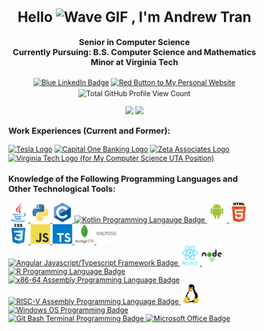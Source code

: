 <h1 align="center">Hello 
    <img src="https://media.giphy.com/media/hvRJCLFzcasrR4ia7z/giphy.gif" alt="Wave GIF" width="30" height="30"/>
    , I'm Andrew Tran
</h1>
<h3 align="center">Senior in Computer Science<br/>Currently Pursuing: B.S. Computer Science and Mathematics Minor at Virginia Tech</h3>

<div id="top_images_and_links">
    <p align="center">
        <a href="https://www.linkedin.com/in/andrew-tran-a15760205/" target="_blank" rel="noreferrer"><img align="middle" src="https://img.shields.io/badge/LinkedIn-blue?style=for-the-badge&logo=linkedin&logoColor=white" alt="Blue LinkedIn Badge"/></a>
        <a href="https://andrewtran03.github.io/" target="_blank" rel="noreferrer"><img align="middle" src="https://img.shields.io/badge/Personal_Website-red?style=for-the-badge&logoColor=white" alt="Red Button to My Personal Website"/></a>
        <br/>
        <img align="middle" src="https://komarev.com/ghpvc/?username=AndrewTran03&style=flat-square&color=blue" alt="Total GitHub Profile View Count"/>
    </p>
</div>

<!-- Reference: https://github.com/anuraghazra/github-readme-stats/tree/master -->
<div id="github_stats" align="center">
    <img height=200 align="center" src="https://github-readme-stats.vercel.app/api?username=AndrewTran03&theme=ocean_dark&show_icons=true&rank_icon=github" />
    <img height=200 align="center" src="https://github-readme-stats.vercel.app/api/top-langs/?username=AndrewTran03&theme=ocean_dark&hide=html,css,jupyter notebook&langs_count=10&layout=compact" />
</div>

<div id="work_experiences_and_logos">
    <h3 align="left">Work Experiences (Current and Former):</h3>
    <p align="left">
        <a href="https://www.tesla.com/" target="_blank" rel="noreferrer"><img align="center" src="https://encrypted-tbn0.gstatic.com/images?q=tbn:ANd9GcSa63z1PXA2jAtIj8-fgZ-4pFeck3NupEwmXw&s" alt="Tesla Logo" width="40" height="40"/></a>
        <a href="https://www.capitalonecareers.com/" target="_blank" rel="noreferrer"><img align="center" src="https://tse1.mm.bing.net/th?id=OIP.N3EYFYJudoJLpcjMcsdPkQHaHa&pid=Api&P=0" alt="Capital One Banking Logo" width="40" height="40"/></a>
        <a href="https://media.licdn.com/dms/image/C560BAQF17Et7UEke9Q/company-logo_200_200/0/1631304344388?e=1726704000&v=beta&t=XXLmR_6ifq-12TylzE53FN7utOBkoiA_g10MYlyskLA" target="_blank" rel="noreferrer"><img align="center" src="https://media.glassdoor.com/sqll/1464469/zeta-associates-squarelogo-1536056437732.png" alt="Zeta Associates Logo" width="40" height="40"/></a> 
        <a href="https://hosting.cs.vt.edu/uta/" target="_blank" rel="noreferrer"><img align="center" src="https://www.underconsideration.com/brandnew/archives/virginia_tech_logo_color.png" alt="Virginia Tech Logo (for My Computer Science UTA Position)" width="40" height="40"/></a>
    </p>
</div>

<div id="programming_languages_and_other_tech_tool_badges">
    <h3 align="left">Knowledge of the Following Programming Languages and Other Technological Tools:</h3>
        <p align="left">
            <a href="https://www.java.com" target="_blank" rel="noreferrer">
                <img src="https://raw.githubusercontent.com/devicons/devicon/master/icons/java/java-original.svg" alt="Java Programming Langugage Badge" width="40" height="40"/>
            </a>
            <a href="https://www.python.org" target="_blank" rel="noreferrer">
                <img src="https://raw.githubusercontent.com/devicons/devicon/master/icons/python/python-original.svg" alt="Python Programming Langauge Badge" width="40" height="40"/>
            </a>
            <a href="https://www.cprogramming.com/" target="_blank" rel="noreferrer">
                <img src="https://raw.githubusercontent.com/devicons/devicon/master/icons/c/c-original.svg" alt="C Programming Language Badge" width="40" height="40"/>
            </a>
            <a href="https://kotlinlang.org" target="_blank" rel="noreferrer">
                <img src="https://www.vectorlogo.zone/logos/kotlinlang/kotlinlang-icon.svg" alt="Kotlin Programming Langauge Badge" width="40" height="40"/>
            </a>
            <a href="https://developer.android.com" target="_blank" rel="noreferrer">
                <img src="https://raw.githubusercontent.com/devicons/devicon/master/icons/android/android-original-wordmark.svg" alt="Android Technology Badge" width="40" height="40"/>
            </a>
            <a href="https://www.w3.org/html/" target="_blank" rel="noreferrer">
                <img src="https://raw.githubusercontent.com/devicons/devicon/master/icons/html5/html5-original-wordmark.svg" alt="HTML5 Programming Language Badge" width="40" height="40"/>
            </a>
            <a href="https://www.w3schools.com/css/" target="_blank" rel="noreferrer">
                <img src="https://raw.githubusercontent.com/devicons/devicon/master/icons/css3/css3-original-wordmark.svg" alt="CSS3 Programming Langauge Badge" width="40" height="40"/>
            </a>
            <a href="https://developer.mozilla.org/en-US/docs/Web/JavaScript" target="_blank" rel="noreferrer">
                <img src="https://raw.githubusercontent.com/devicons/devicon/master/icons/javascript/javascript-original.svg" alt="JavaScript Programming Language Badge" width="40" height="40"/>
            </a>
            <a href="https://www.typescriptlang.org/docs/" target="_blank" rel="noreferrer">
                <img src="https://raw.githubusercontent.com/devicons/devicon/master/icons/typescript/typescript-original.svg" alt="TypeScript Programming Language Badge" width="40" height="40"/>
            </a>
            <a href="https://www.mongodb.com/" target="_blank" rel="noreferrer">
                <img src="https://raw.githubusercontent.com/devicons/devicon/master/icons/mongodb/mongodb-original-wordmark.svg" alt="MongoDB JavaScript Framework Badge" width="40" height="40"/>
            </a>
            <a href="https://expressjs.com" target="_blank" rel="noreferrer">
                <img src="https://raw.githubusercontent.com/devicons/devicon/master/icons/express/express-original-wordmark.svg" alt="Express.js JavaScript Framework Badge" width="40" height="40"/>
            </a>
            <a href="https://angular.io" target="_blank" rel="noreferrer">
                <img src="https://angular.io/assets/images/logos/angular/angular.svg" alt="Angular Javascript/Typescript Framework Badge" width="40" height="40"/>
            </a>
            <a href="https://reactjs.org/" target="_blank" rel="noreferrer">
                <img src="https://raw.githubusercontent.com/devicons/devicon/master/icons/react/react-original-wordmark.svg" alt="React.js Javascript/Typescript Framework Badge" width="40" height="40"/>
            </a>
            <a href="https://nodejs.org" target="_blank" rel="noreferrer">
                <img src="https://raw.githubusercontent.com/devicons/devicon/master/icons/nodejs/nodejs-original-wordmark.svg" alt="Node.js Javascript Framework Badge" width="40" height="40"/>
            </a>
            <a href="https://www.r-project.org/other-docs.html" target="_blank" rel="noreferrer">
                <img src="https://workingnation.com/wp-content/uploads/2018/05/R_logo.svg_.png" alt="R Programming Language Badge" width="40" height="40"/>
            </a>
            <a href="https://docs.oracle.com/cd/E19641-01/802-1948/802-1948.pdf" target="_blank" rel="noreferrer">
                <img src="https://cn.ubuntu.com/static/img/internet-of-things/X86-512.png" alt="x86-64 Assembly Programming Language Badge" width="40" height="40">
            </a>
            <a href="https://riscv.org/learn/" target="_blank" rel="noreferrer">
                <img src="https://zhwu95.gallerycdn.vsassets.io/extensions/zhwu95/riscv/0.0.7/1588386880562/Microsoft.VisualStudio.Services.Icons.Default" alt="RISC-V Assembly Programming Language Badge" width="40" height="40"/>
            </a>
            <a href="https://www.linux.org/" target="_blank" rel="noreferrer">
                <img src="https://raw.githubusercontent.com/devicons/devicon/master/icons/linux/linux-original.svg" alt="Linux Terminal Programming Badge" width="40" height="40"/>
            </a>
            <a href="https://learn.microsoft.com/en-us/windows/" target="_blank" rel="noreferrer">
                <img src="https://tse1.mm.bing.net/th?id=OIP.YtCUp0BuRKZZp3WY96-NAQHaHa&pid=Api&P=0" alt="Windows OS Programming Badge" width="40" height="40"/>
            </a>
            <a href="https://git-scm.com/downloads" target="_blank" rel="noreferrer">
                <img src="https://tse4.mm.bing.net/th?id=OIP.KuZdLXaqLfpz-UUU6sH1PQHaHa&pid=Api&P=0" alt="Git Bash Terminal Programming Badge" width="40" height="40"/>
            </a>
            <a href="https://www.office.com/" target="_blank" rel="noreferrer">
                <img src="https://tse3.mm.bing.net/th?id=OIP.m0k8In7Z4-4jdeyO417lgAHaHa&pid=Api&P=0" alt="Microsoft Office Badge" width="40" height="40">
            </a>
        </p>
    </h3>
</div>
